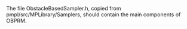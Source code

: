 
The file ObstacleBasedSampler.h, copied from pmpl/src/MPLibrary/Samplers, should contain the main components of OBPRM.
